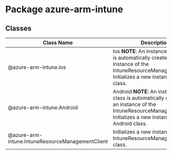 # Package azure-arm-intune
## Classes
| Class Name | Description |
|---|---|
| @azure-arm-intune.Ios |Ios __NOTE__: An instance of this class is automatically created for an instance of the IntuneResourceManagementClient. Initializes a new instance of the Ios class.|
| @azure-arm-intune.Android |Android __NOTE__: An instance of this class is automatically created for an instance of the IntuneResourceManagementClient. Initializes a new instance of the Android class.|
| @azure-arm-intune.IntuneResourceManagementClient |Initializes a new instance of the IntuneResourceManagementClient class.|
